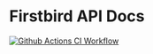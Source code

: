 # Firstbird API Docs

[![Github Actions CI Workflow](https://img.shields.io/github/workflow/status/firstbirdtech/api-docs/Continuous%20Integration)](https://github.com/firstbirdtech/api-docs/actions/workflows/ci.yml?query=branch%3Amaster)
